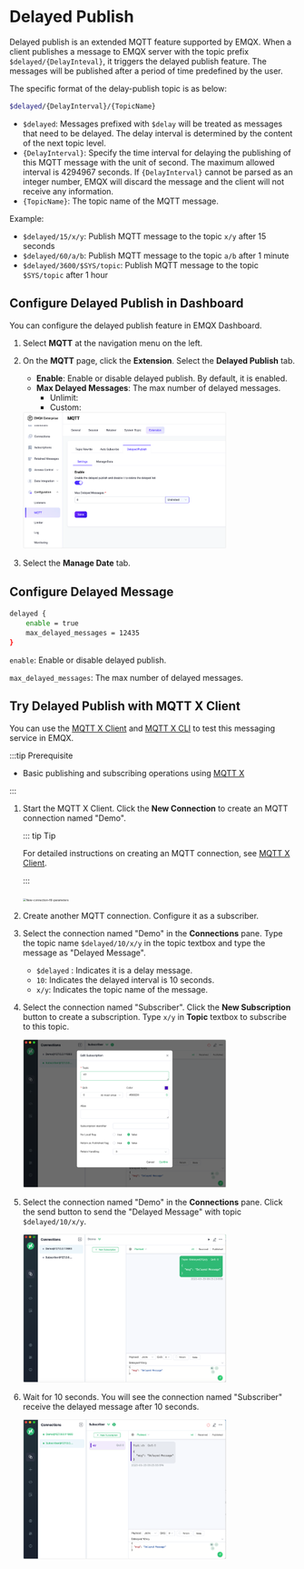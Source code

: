 # Delayed Publish

Delayed publish is an extended MQTT feature supported by EMQX. When a client publishes a message to EMQX server with the topic prefix `$delayed/{DelayInteval}`, it triggers the delayed publish feature. The messages will be published after a period of time predefined by the user. 

The specific format of the delay-publish topic is as below:

```bash
$delayed/{DelayInterval}/{TopicName}
```

- `$delayed`: Messages prefixed with `$delay` will be treated as messages that need to be delayed. The delay interval is determined by the content of the next topic level.
- `{DelayInterval}`: Specify the time interval for delaying the publishing of this MQTT message with the unit of second. The maximum allowed interval is 4294967 seconds. If `{DelayInterval}` cannot be parsed as an integer number, EMQX will discard the message and the client will not receive any information.
- `{TopicName}`: The topic name of the MQTT message.

Example:

- `$delayed/15/x/y`: Publish MQTT message to the topic `x/y` after 15 seconds
- `$delayed/60/a/b`: Publish MQTT message to the topic `a/b` after 1 minute
- `$delayed/3600/$SYS/topic`: Publish MQTT message to the topic  `$SYS/topic` after 1 hour

## Configure Delayed Publish in Dashboard

You can configure the delayed publish feature in EMQX Dashboard.

1. Select **MQTT** at the navigation menu on the left. 

2. On the **MQTT** page, click the **Extension**. Select the **Delayed Publish** tab.

   - **Enable**: Enable or disable delayed publish. By default, it is enabled.
   - **Max Delayed Messages**: The max number of delayed messages. 
     - Unlimit:<!--?-->
     - Custom:

   <img src="./assets/configure-delayed-publish-dashboard.png" alt="configure-delayed-publish-dashboard" style="zoom:35%;" />

3. Select the **Manage Date** tab.

## Configure Delayed Message 

```bash
delayed {
    enable = true
    max_delayed_messages = 12435
}
```

`enable`: Enable or disable delayed publish.

`max_delayed_messages`: The max number of delayed messages.

## Try Delayed Publish with MQTT X Client

You can use the [MQTT X Client](https://mqttx.app/) and [MQTT X CLI](https://mqttx.app/cli) to test this messaging service in EMQX.

:::tip Prerequisite

- Basic publishing and subscribing operations using [MQTT X](./mqtt-publish-and-subscribe.md/#mqtt-x) 

:::

1. Start the MQTT X Client. Click the **New Connection** to create an MQTT connection named "Demo".

   ::: tip Tip

   For detailed instructions on creating an MQTT connection, see [MQTT X Client](./messaging/publish-and-subscribe.md/#mqtt-x-client).

   :::

   <img src="/Users/emqx/Documents/GitHub/emqx-docs/en_US/messaging/assets/New-connection-fill-parameters.png" alt="New-connection-fill-parameters" style="zoom:35%;" />

2. Create another MQTT connection. Configure it as a subscriber. 

3. Select the connection named "Demo" in the **Connections** pane. Type the topic name `$delayed/10/x/y` in the topic textbox and type the message as "Delayed Message". 

   - `$delayed` : Indicates it is a delay message.
   - `10`: Indicates the delayed interval is 10 seconds.
   - `x/y`: Indicates the topic name of the message.

4. Select the connection named "Subscriber". Click the **New Subscription** button to create a subscription.  Type `x/y` in **Topic** textbox to subscribe to this topic.

   <img src="./assets/subscribe-delayed-message.png" alt="subscribe-delayed-message" style="zoom:35%;" />

5. Select the connection named "Demo" in the **Connections** pane. Click the send button to send the "Delayed Message" with topic `$delayed/10/x/y`.

   <img src="./assets/publish-delayed-message.png" alt="publish-delayed-message" style="zoom:35%;" />

6. Wait for 10 seconds. You will see the connection named "Subscriber" receive the delayed message after 10 seconds.

   <img src="./assets/receive-delayed-message.png" alt="receive-delayed-message" style="zoom:35%;" />

   



